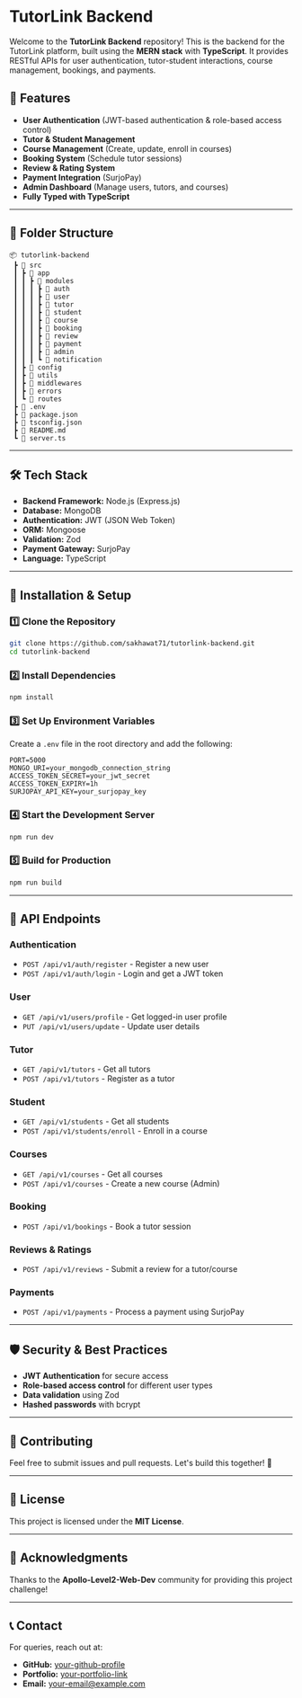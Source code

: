 # TutorLink Backend

Welcome to the **TutorLink Backend** repository! This is the backend for the TutorLink platform, built using the **MERN stack** with **TypeScript**. It provides RESTful APIs for user authentication, tutor-student interactions, course management, bookings, and payments.

## 🚀 Features

- **User Authentication** (JWT-based authentication & role-based access control)
- **Tutor & Student Management**
- **Course Management** (Create, update, enroll in courses)
- **Booking System** (Schedule tutor sessions)
- **Review & Rating System**
- **Payment Integration** (SurjoPay)
- **Admin Dashboard** (Manage users, tutors, and courses)
- **Fully Typed with TypeScript**

---

## 📂 Folder Structure

```
📦 tutorlink-backend
 ┣ 📂 src
 ┃ ┣ 📂 app
 ┃ ┃ ┣ 📂 modules
 ┃ ┃ ┃ ┣ 📂 auth
 ┃ ┃ ┃ ┣ 📂 user
 ┃ ┃ ┃ ┣ 📂 tutor
 ┃ ┃ ┃ ┣ 📂 student
 ┃ ┃ ┃ ┣ 📂 course
 ┃ ┃ ┃ ┣ 📂 booking
 ┃ ┃ ┃ ┣ 📂 review
 ┃ ┃ ┃ ┣ 📂 payment
 ┃ ┃ ┃ ┣ 📂 admin
 ┃ ┃ ┃ ┗ 📂 notification
 ┃ ┣ 📂 config
 ┃ ┣ 📂 utils
 ┃ ┣ 📂 middlewares
 ┃ ┣ 📂 errors
 ┃ ┗ 📂 routes
 ┣ 📜 .env
 ┣ 📜 package.json
 ┣ 📜 tsconfig.json
 ┣ 📜 README.md
 ┗ 📜 server.ts
```

---

## 🛠️ Tech Stack

- **Backend Framework:** Node.js (Express.js)
- **Database:** MongoDB
- **Authentication:** JWT (JSON Web Token)
- **ORM:** Mongoose
- **Validation:** Zod
- **Payment Gateway:** SurjoPay
- **Language:** TypeScript

---

## 🔧 Installation & Setup

### 1️⃣ Clone the Repository

```sh
git clone https://github.com/sakhawat71/tutorlink-backend.git
cd tutorlink-backend
```

### 2️⃣ Install Dependencies

```sh
npm install
```

### 3️⃣ Set Up Environment Variables

Create a `.env` file in the root directory and add the following:

```env
PORT=5000
MONGO_URI=your_mongodb_connection_string
ACCESS_TOKEN_SECRET=your_jwt_secret
ACCESS_TOKEN_EXPIRY=1h
SURJOPAY_API_KEY=your_surjopay_key
```

### 4️⃣ Start the Development Server

```sh
npm run dev
```

### 5️⃣ Build for Production

```sh
npm run build
```

---

## 🔗 API Endpoints

### **Authentication**

- `POST /api/v1/auth/register` - Register a new user
- `POST /api/v1/auth/login` - Login and get a JWT token

### **User**

- `GET /api/v1/users/profile` - Get logged-in user profile
- `PUT /api/v1/users/update` - Update user details

### **Tutor**

- `GET /api/v1/tutors` - Get all tutors
- `POST /api/v1/tutors` - Register as a tutor

### **Student**

- `GET /api/v1/students` - Get all students
- `POST /api/v1/students/enroll` - Enroll in a course

### **Courses**

- `GET /api/v1/courses` - Get all courses
- `POST /api/v1/courses` - Create a new course (Admin)

### **Booking**

- `POST /api/v1/bookings` - Book a tutor session

### **Reviews & Ratings**

- `POST /api/v1/reviews` - Submit a review for a tutor/course

### **Payments**

- `POST /api/v1/payments` - Process a payment using SurjoPay

---

## 🛡️ Security & Best Practices

- **JWT Authentication** for secure access
- **Role-based access control** for different user types
- **Data validation** using Zod
- **Hashed passwords** with bcrypt

---

## 🤝 Contributing

Feel free to submit issues and pull requests. Let's build this together! 🚀

---

## 📜 License

This project is licensed under the **MIT License**.

---

## 🌟 Acknowledgments

Thanks to the **Apollo-Level2-Web-Dev** community for providing this project challenge!

---

## 📞 Contact

For queries, reach out at:

- **GitHub:** [your-github-profile](https://github.com/yourusername)
- **Portfolio:** [your-portfolio-link](https://your-portfolio.com)
- **Email:** [your-email@example.com](mailto\:your-email@example.com)

